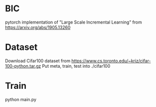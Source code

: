 # BIC
pytorch implementation of "Large Scale Incremental Learning" from https://arxiv.org/abs/1905.13260

# Dataset
Download Cifar100 dataset from https://www.cs.toronto.edu/~kriz/cifar-100-python.tar.gz
Put meta, train, test into ./cifar100

# Train
python main.py
